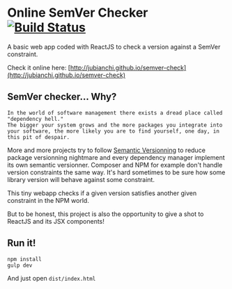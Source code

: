 # Online SemVer Checker [![Build Status](https://travis-ci.org/jubianchi/semver-check.svg?branch=master)](https://travis-ci.org/jubianchi/semver-check)

A basic web app coded with ReactJS to check a version against a SemVer constraint.

Check it online here: [http://jubianchi.github.io/semver-check](http://jubianchi.github.io/semver-check)

## SemVer checker... Why?

    In the world of software management there exists a dread place called "dependency hell."
    The bigger your system grows and the more packages you integrate into your software, the more likely you are to find yourself, one day, in this pit of despair.

More and more projects try to follow [Semantic Versionning](http://semver.org/) to reduce package versionning nightmare and every dependency manager implement its own semantic versionner.
Composer and NPM for example don't handle version constraints the same way. It's hard sometimes to be sure how some library version will behave against some constraint.

This tiny webapp checks if a given version satisfies another given constraint in the NPM world.

But to be honest, this project is also the opportunity to give a shot to ReactJS and its JSX components!

## Run it!

```
npm install
gulp dev
```

And just open `dist/index.html`
